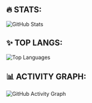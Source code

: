 ## 🔥 STATS:
![GitHub Stats](https://github-readme-stats.vercel.app/api?username=pasta-lover69&show_icons=true&theme=synthwave)

## ✨ TOP LANGS:
![Top Languages](https://github-readme-stats.vercel.app/api/top-langs?username=pasta-lover69&show_icons=true&locale=en&layout=compact&theme=synthwave)

## 📊 ACTIVITY GRAPH:
![GitHub Activity Graph](https://github-readme-activity-graph.vercel.app/graph?username=pasta-lover69&theme=github-compact&theme=synthwave)

